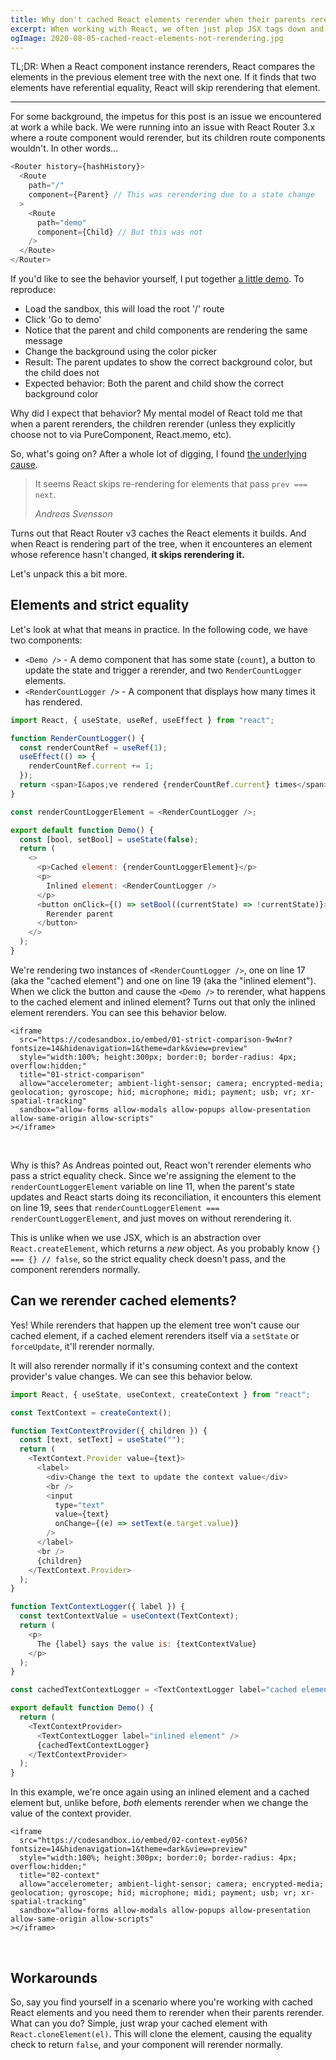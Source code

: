 ```yaml
---
title: Why don't cached React elements rerender when their parents rerender?
excerpt: When working with React, we often just plop JSX tags down and call it a day, but those tags are function calls that return React elements, and if you're caching those elements, they might behave differently than you'd expect.
ogImage: 2020-08-05-cached-react-elements-not-rerendering.jpg
---
```


TL;DR: When a React component instance rerenders, React compares the elements in the previous element tree with the next one. If it finds that two elements have referential equality, React will skip rerendering that element.

---

For some background, the impetus for this post is an issue we encountered at work a while back. We were running into an issue with React Router 3.x where a route component would rerender, but its children route components wouldn't. In other words...

```js
<Router history={hashHistory}>
  <Route
    path="/"
    component={Parent} // This was rerendering due to a state change
  >
    <Route
      path="demo"
      component={Child} // But this was not
    />
  </Route>
</Router>
```

If you'd like to see the behavior yourself, I put together [a little demo](https://codesandbox.io/s/00-react-router-3-child-rerendering-issue-04rgr?file=/src/App.js). To reproduce:

- Load the sandbox, this will load the root '/' route
- Click 'Go to demo'
- Notice that the parent and child components are rendering the same message
- Change the background using the color picker
- Result: The parent updates to show the correct background color, but the child does not
- Expected behavior: Both the parent and child show the correct background color

Why did I expect that behavior? My mental model of React told me that when a parent rerenders, the children rerender (unless they explicitly choose not to via PureComponent, React.memo, etc).

So, what's going on? After a whole lot of digging, I found [the underlying cause](https://github.com/facebook/react/issues/4067#issuecomment-110646627).

> It seems React skips re-rendering for elements that pass `prev === next`.
>
> <cite>Andreas Svensson</cite>

Turns out that React Router v3 caches the React elements it builds. And when React is rendering part of the tree, when it encounteres an element whose reference hasn't changed, **it skips rerendering it.**

Let's unpack this a bit more.

## Elements and strict equality

Let's look at what that means in practice. In the following code, we have two components:

- `<Demo />` - A demo component that has some state (`count`), a button to update the state and trigger a rerender, and two `RenderCountLogger` elements.
- `<RenderCountLogger />` - A component that displays how many times it has rendered.

```js
import React, { useState, useRef, useEffect } from "react";

function RenderCountLogger() {
  const renderCountRef = useRef(1);
  useEffect(() => {
    renderCountRef.current += 1;
  });
  return <span>I&apos;ve rendered {renderCountRef.current} times</span>;
}

const renderCountLoggerElement = <RenderCountLogger />;

export default function Demo() {
  const [bool, setBool] = useState(false);
  return (
    <>
      <p>Cached element: {renderCountLoggerElement}</p>
      <p>
        Inlined element: <RenderCountLogger />
      </p>
      <button onClick={() => setBool((currentState) => !currentState)}>
        Rerender parent
      </button>
    </>
  );
}
```

We're rendering two instances of `<RenderCountLogger />`, one on line 17 (aka the "cached element") and one on line 19 (aka the "inlined element"). When we click the button and cause the `<Demo />` to rerender, what happens to the cached element and inlined element? Turns out that only the inlined element rerenders. You can see this behavior below.

```dangerouslySetInnerHTML
<iframe
  src="https://codesandbox.io/embed/01-strict-comparison-9w4nr?fontsize=14&hidenavigation=1&theme=dark&view=preview"
  style="width:100%; height:300px; border:0; border-radius: 4px; overflow:hidden;"
  title="01-strict-comparison"
  allow="accelerometer; ambient-light-sensor; camera; encrypted-media; geolocation; gyroscope; hid; microphone; midi; payment; usb; vr; xr-spatial-tracking"
  sandbox="allow-forms allow-modals allow-popups allow-presentation allow-same-origin allow-scripts"
></iframe>
```

<br />

Why is this? As Andreas pointed out, React won't rerender elements who pass a strict equality check. Since we're assigning the element to the `renderCountLoggerElement` variable on line 11, when the parent's state updates and React starts doing its reconciliation, it encounters this element on line 19, sees that `renderCountLoggerElement === renderCountLoggerElement`, and just moves on without rerendering it.

This is unlike when we use JSX, which is an abstraction over `React.createElement`, which returns a _new_ object. As you probably know `{} === {} // false`, so the strict equality check doesn't pass, and the component rerenders normally.

## Can we rerender cached elements?

Yes! While rerenders that happen up the element tree won't cause our cached element, if a cached element rerenders itself via a `setState` or `forceUpdate`, it'll rerender normally.

It will also rerender normally if it's consuming context and the context provider's value changes. We can see this behavior below.

```js
import React, { useState, useContext, createContext } from "react";

const TextContext = createContext();

function TextContextProvider({ children }) {
  const [text, setText] = useState("");
  return (
    <TextContext.Provider value={text}>
      <label>
        <div>Change the text to update the context value</div>
        <br />
        <input
          type="text"
          value={text}
          onChange={(e) => setText(e.target.value)}
        />
      </label>
      <br />
      {children}
    </TextContext.Provider>
  );
}

function TextContextLogger({ label }) {
  const textContextValue = useContext(TextContext);
  return (
    <p>
      The {label} says the value is: {textContextValue}
    </p>
  );
}

const cachedTextContextLogger = <TextContextLogger label="cached element" />;

export default function Demo() {
  return (
    <TextContextProvider>
      <TextContextLogger label="inlined element" />
      {cachedTextContextLogger}
    </TextContextProvider>
  );
}
```

In this example, we're once again using an inlined element and a cached element but, unlike before, _both_ elements rerender when we change the value of the context provider.

```dangerouslySetInnerHTML
<iframe
  src="https://codesandbox.io/embed/02-context-ey056?fontsize=14&hidenavigation=1&theme=dark&view=preview"
  style="width:100%; height:300px; border:0; border-radius: 4px; overflow:hidden;"
  title="02-context"
  allow="accelerometer; ambient-light-sensor; camera; encrypted-media; geolocation; gyroscope; hid; microphone; midi; payment; usb; vr; xr-spatial-tracking"
  sandbox="allow-forms allow-modals allow-popups allow-presentation allow-same-origin allow-scripts"
></iframe>
```

<br />

## Workarounds

So, say you find yourself in a scenario where you're working with cached React elements and you need them to rerender when their parents rerender. What can you do? Simple, just wrap your cached element with `React.cloneElement(el)`. This will clone the element, causing the equality check to return `false`, and your component will rerender normally.
